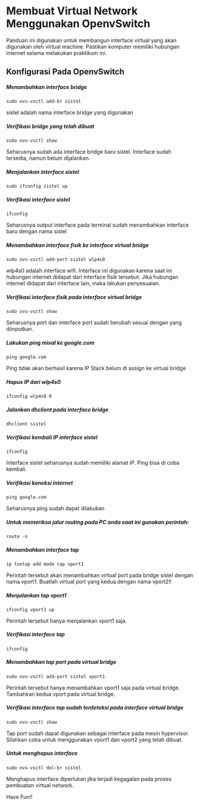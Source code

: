 # Membuat Virtual Network Menggunakan OpenvSwitch
Panduan ini digunakan untuk membangun interface virtual yang akan digunakan oleh virtual machine. Pastikan komputer memiliki hubungan internet selama melakukan praktikum ini.

## Konfigurasi Pada OpenvSwitch
##### Menambahkan interface bridge
```
sudo ovs-vsctl add-br sistel
```
sistel adalah nama interface bridge yang digunakan
##### Verifikasi bridge yang telah dibuat
```
sudo ovs-vsctl show
```
Seharusnya sudah ada interface bridge baru sistel. Interface sudah tersedia, namun belum dijalankan. 
##### Menjalankan interface sistel
```
sudo ifconfig sistel up
```
##### Verifikasi interface sistel
```
ifconfig
```
Seharusnya output interface pada terminal sudah menambahkan interface baru dengan nama sistel

##### Menambahkan interface fisik ke interface virtual bridge
```
sudo ovs-vsctl add-port sistel wlp4s0
```
wlp4s0 adalah interface wifi. Interface ini digunakan karena saat ini hubungan internet didapat dari interface fisik tersebut. Jika hubungan internet didapat dari interface lain, maka lakukan penyesuaian.

##### Verifikasi interface fisik pada interface virtual bridge
```
sudo ovs-vsctl show
```
Seharusnya port dan interface port sudah berubah sesuai dengan yang diinputkan.

##### Lakukan ping misal ke google.com
```
ping google.com
```
Ping tidak akan berhasil karena IP Stack belum di assign ke virtual bridge

#####  Hapus IP dari wlp4s0 
```
ifconfig wlp4s0 0
```
##### Jalankan dhclient pada interface bridge
```
dhclient sistel
```
##### Verifikasi kembali IP interface sistel
```
ifconfig
```
Interface sistel seharusnya sudah memiliki alamat IP. Ping bisa di coba kembali.
##### Verifikasi koneksi internet
```
ping google.com
```
Seharusnya ping sudah dapat dilakukan
##### Untuk memeriksa jalur routing pada PC anda saat ini gunakan perintah:
```
route -n
```
##### Menambahkan interface tap
```
ip tuntap add mode tap vport1
```
Perintah tersebut akan menambahkan virtual port pada bridge sistel dengan nama vport1. Buatlah virtual port yang kedua dengan nama vport2!!
##### Menjalankan tap vport1
```
ifconfig vport1 up
```
Perintah tersebut hanya menjalankan vport1 saja.
##### Verifikasi interface tap
```
ifconfig
```
##### Menambahkan tap port pada virtual bridge
```
sudo ovs-vsctl add-port sistel vport1
```
Perintah tersebut hanya menambahkan vport1 saja pada virtual bridge. Tambahkan kedua vport pada virtual bridge.
##### Verifikasi interface tap sudah terdeteksi pada interface virtual bridge
```
sudo ovs-vsctl show
```

Tap port sudah dapat digunakan sebagai interface pada mesin hypervisor. Silahkan coba untuk menggunakan vport1 dan vport2 yang telah dibuat.


##### Untuk menghapus interface
```
sudo ovs-vsctl del-br sistel
```
Menghapus interface diperlukan jika terjadi kegagalan pada proses pembuatan virtual network.

Have Fun!!
